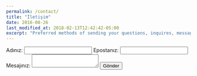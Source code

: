 ```yaml
---
permalink: /contact/
title: "İletişim"
date: 2016-08-26
last_modified_at: 2018-02-13T12:42:42-05:00
excerpt: "Preferred methods of sending your questions, inquires, messages, and love letters to me."
---
```

<form
  action="https://formspree.io/f/esen.yalim@gmail.com"
  method="POST"
>
  <label>
    Adınız:
    <input type="text" name="_replyto">
  </label>
  <label>
    Epostanız:
    <input type="email" name="_replyto">
  </label>
  <label>
    Mesajınız:
    <textarea name="message"></textarea>
  </label>
  <!-- your other form fields go here -->
  <button type="submit">Gönder</button>
</form>

